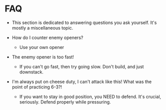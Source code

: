 # FAQ
- This section is dedicated to answering questions you ask yourself. It's mostly a miscellaneous topic.

- How do I counter enemy openers?
    - Use your own opener

- The enemy opener is too fast!
    - If you can't go fast, then try going slow. Don't build, and just downstack.

- I'm always put on cheese duty, I can't attack like this! What was the point of practicing 6-3?!
    - If you want to stay in good position, you NEED to defend. It's crucial, seriously. Defend properly while pressuring.